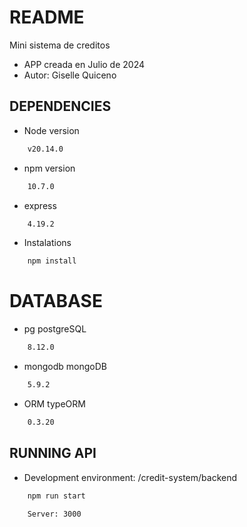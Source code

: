 # README
Mini sistema de creditos

- APP creada en Julio de  2024 
- Autor: Giselle Quiceno

## DEPENDENCIES

* Node version
```bash
    v20.14.0
```
* npm version
```bash
    10.7.0
```
* express
```bash
    4.19.2
```
- Instalations 
```bash
    npm install
```
#  DATABASE
* pg postgreSQL 
```bash
    8.12.0
```
* mongodb mongoDB
```bash
    5.9.2
```
* ORM typeORM
```bash
    0.3.20
```

## RUNNING API
* Development environment: /credit-system/backend
```bash
    npm run start

    Server: 3000 
```


